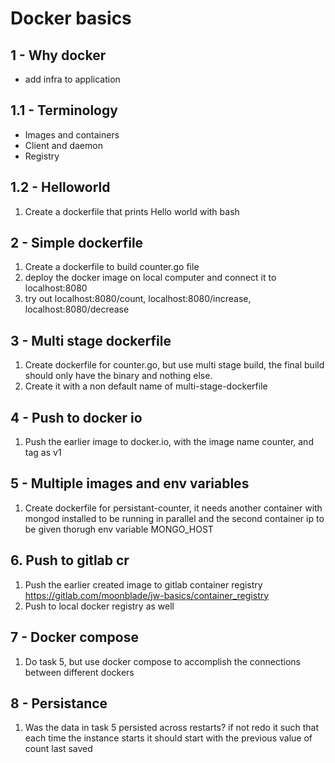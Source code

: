 # Docker basics


## 1 - Why docker 

- add infra to application

## 1.1 - Terminology

- Images and containers
- Client and daemon
- Registry

## 1.2 - Helloworld

1. Create a dockerfile that prints Hello world with bash

## 2 - Simple dockerfile

1. Create a dockerfile to build counter.go file
2. deploy the docker image on local computer and connect it to localhost:8080
3. try out localhost:8080/count, localhost:8080/increase, localhost:8080/decrease

## 3 - Multi stage dockerfile

1. Create dockerfile for counter.go, but use multi stage build, the final build should only have the binary and nothing else.
2. Create it with a non default name of multi-stage-dockerfile

## 4 - Push to docker io

1. Push the earlier image to docker.io, with the image name counter, and tag as v1

## 5 - Multiple images and env variables

1. Create dockerfile for persistant-counter, it needs another container with mongod installed to be running in parallel and the second container ip to be given thorugh env variable MONGO_HOST

## 6. Push to gitlab cr
1. Push the earlier created image to gitlab container registry https://gitlab.com/moonblade/jw-basics/container_registry
2. Push to local docker registry as well

## 7 - Docker compose

1. Do task 5, but use docker compose to accomplish the connections between different dockers

## 8 - Persistance

1. Was the data in task 5 persisted across restarts? if not redo it such that each time the instance starts it should start with the previous value of count last saved 

